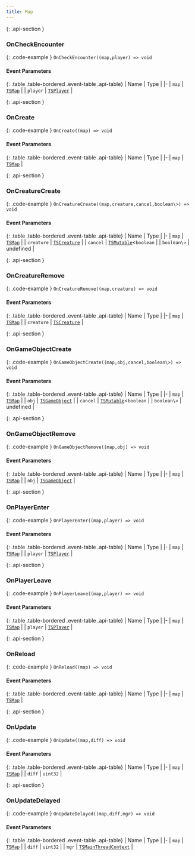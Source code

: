 ```yaml
---
title: Map
---
```







{: .api-section }
### OnCheckEncounter




{: .code-example }
`OnCheckEncounter((map,player) => void`
#### Event Parameters

{: .table .table-bordered .event-table .api-table}
| Name | Type |
|-
| `map` | [`TSMap`](../classes/TSMap) |
| `player` | [`TSPlayer`](../classes/TSPlayer) |

{: .api-section }
### OnCreate




{: .code-example }
`OnCreate((map) => void`
#### Event Parameters

{: .table .table-bordered .event-table .api-table}
| Name | Type |
|-
| `map` | [`TSMap`](../classes/TSMap) |

{: .api-section }
### OnCreatureCreate




{: .code-example }
`OnCreatureCreate((map,creature,cancel,boolean\>) => void`
#### Event Parameters

{: .table .table-bordered .event-table .api-table}
| Name | Type |
|-
| `map` | [`TSMap`](../classes/TSMap) |
| `creature` | [`TSCreature`](../classes/TSCreature) |
| `cancel` | [`TSMutable`](../classes/TSMutable)<`boolean` |
| `boolean\>` | undefined |

{: .api-section }
### OnCreatureRemove




{: .code-example }
`OnCreatureRemove((map,creature) => void`
#### Event Parameters

{: .table .table-bordered .event-table .api-table}
| Name | Type |
|-
| `map` | [`TSMap`](../classes/TSMap) |
| `creature` | [`TSCreature`](../classes/TSCreature) |

{: .api-section }
### OnGameObjectCreate




{: .code-example }
`OnGameObjectCreate((map,obj,cancel,boolean\>) => void`
#### Event Parameters

{: .table .table-bordered .event-table .api-table}
| Name | Type |
|-
| `map` | [`TSMap`](../classes/TSMap) |
| `obj` | [`TSGameObject`](../classes/TSGameObject) |
| `cancel` | [`TSMutable`](../classes/TSMutable)<`boolean` |
| `boolean\>` | undefined |

{: .api-section }
### OnGameObjectRemove




{: .code-example }
`OnGameObjectRemove((map,obj) => void`
#### Event Parameters

{: .table .table-bordered .event-table .api-table}
| Name | Type |
|-
| `map` | [`TSMap`](../classes/TSMap) |
| `obj` | [`TSGameObject`](../classes/TSGameObject) |

{: .api-section }
### OnPlayerEnter




{: .code-example }
`OnPlayerEnter((map,player) => void`
#### Event Parameters

{: .table .table-bordered .event-table .api-table}
| Name | Type |
|-
| `map` | [`TSMap`](../classes/TSMap) |
| `player` | [`TSPlayer`](../classes/TSPlayer) |

{: .api-section }
### OnPlayerLeave




{: .code-example }
`OnPlayerLeave((map,player) => void`
#### Event Parameters

{: .table .table-bordered .event-table .api-table}
| Name | Type |
|-
| `map` | [`TSMap`](../classes/TSMap) |
| `player` | [`TSPlayer`](../classes/TSPlayer) |

{: .api-section }
### OnReload




{: .code-example }
`OnReload((map) => void`
#### Event Parameters

{: .table .table-bordered .event-table .api-table}
| Name | Type |
|-
| `map` | [`TSMap`](../classes/TSMap) |

{: .api-section }
### OnUpdate




{: .code-example }
`OnUpdate((map,diff) => void`
#### Event Parameters

{: .table .table-bordered .event-table .api-table}
| Name | Type |
|-
| `map` | [`TSMap`](../classes/TSMap) |
| `diff` | `uint32` |

{: .api-section }
### OnUpdateDelayed




{: .code-example }
`OnUpdateDelayed((map,diff,mgr) => void`
#### Event Parameters

{: .table .table-bordered .event-table .api-table}
| Name | Type |
|-
| `map` | [`TSMap`](../classes/TSMap) |
| `diff` | `uint32` |
| `mgr` | [`TSMainThreadContext`](../classes/TSMainThreadContext) |
